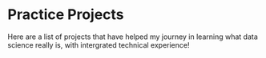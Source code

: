 # Practice Projects

Here are a list of projects that have helped my journey in learning what data science really is, with intergrated technical experience!

